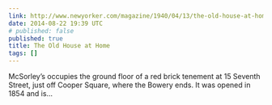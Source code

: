 ```yaml
---
link: http://www.newyorker.com/magazine/1940/04/13/the-old-house-at-home
date: 2014-08-22 19:39 UTC
# published: false
published: true
title: The Old House at Home
tags: []
---
```


McSorley’s occupies the ground floor of a red brick tenement at 15 Seventh Street, just off Cooper Square, where the Bowery ends. It was opened in 1854 and is…
